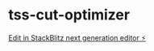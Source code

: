 # tss-cut-optimizer

[Edit in StackBlitz next generation editor ⚡️](https://stackblitz.com/~/github.com/frendy-lee/tss-cut-optimizer)